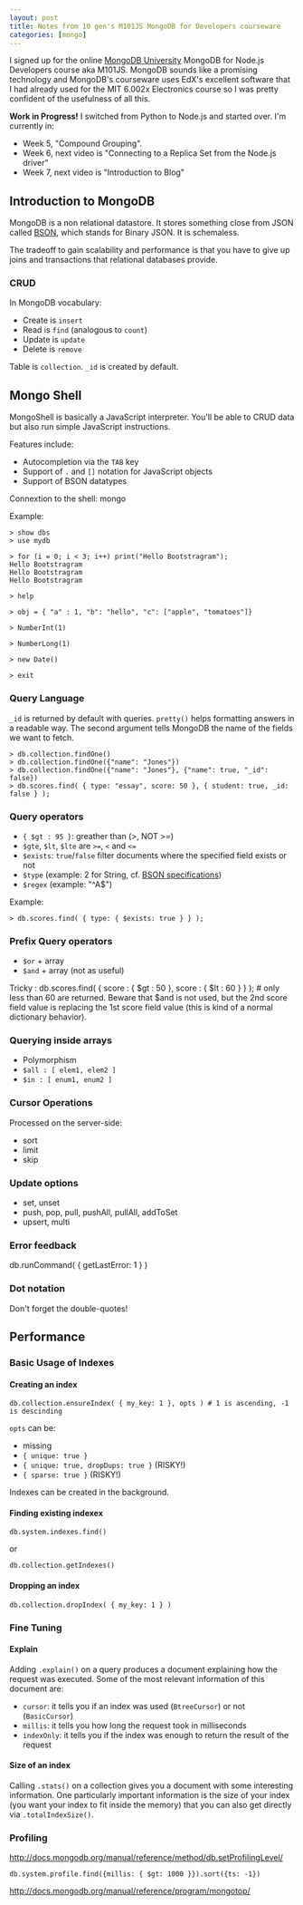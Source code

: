 ```yaml
---
layout: post
title: Notes from 10 gen's M101JS MongoDB for Developers courseware
categories: [mongo]
---
```


I signed up for the online [MongoDB University](https://education.mongodb.com/)
MongoDB for Node.js Developers course aka M101JS. MongoDB sounds like a
promising technology and MongoDB's courseware uses EdX's excellent software that
I had already used for the MIT 6.002x Electronics course so I was pretty
confident of the usefulness of all this.

<div class="alert alert-info">
<strong>Work in Progress!</strong>
I switched from Python to Node.js and started over. I'm currently in:

- Week 5, "Compound Grouping".
- Week 6, next video is "Connecting to a Replica Set from the Node.js driver"
- Week 7, next video is "Introduction to Blog"
  </div>

## Introduction to MongoDB

MongoDB is a non relational datastore. It stores something close from JSON
called [BSON](http://bsonspec.org), which stands for Binary JSON. It is
schemaless.

The tradeoff to gain scalability and performance is that you have to give up
joins and transactions that relational databases provide.

### CRUD

In MongoDB vocabulary:

- Create is `insert`
- Read is `find` (analogous to `count`)
- Update is `update`
- Delete is `remove`

Table is `collection`. `_id` is created by default.

## Mongo Shell

MongoShell is basically a JavaScript interpreter. You'll be able to CRUD data
but also run simple JavaScript instructions.

Features include:

- Autocompletion via the `TAB` key
- Support of `.` and `[]` notation for JavaScript objects
- Support of BSON datatypes

Connextion to the shell: mongo

Example:

```
> show dbs
> use mydb

> for (i = 0; i < 3; i++) print("Hello Bootstragram");
Hello Bootstragram
Hello Bootstragram
Hello Bootstragram

> help

> obj = { "a" : 1, "b": "hello", "c": ["apple", "tomatoes"]}

> NumberInt(1)

> NumberLong(1)

> new Date()

> exit
```

### Query Language

`_id` is returned by default with queries. `pretty()` helps formatting answers
in a readable way. The second argument tells MongoDB the name of the fields we
want to fetch.

    > db.collection.findOne()
    > db.collection.findOne({"name": "Jones"})
    > db.collection.findOne({"name": "Jones"}, {"name": true, "_id": false})
    > db.scores.find( { type: "essay", score: 50 }, { student: true, _id: false } );

### Query operators

- `{ $gt : 95 }`: greather than (\>, NOT \>=)
- `$gte`, `$lt`, `$lte` are `>=`, `<` and `<=`
- `$exists`: `true`/`false` filter documents where the specified field exists or
  not
- `$type` (example: 2 for String, cf. [BSON specifications][bson])
- `$regex` (example: "^A\$")

Example:

    > db.scores.find( { type: { $exists: true } } );

### Prefix Query operators

- `$or` + array
- `$and` + array (not as useful)

Tricky : db.scores.find( { score : { $gt : 50 }, score : { $lt : 60 } } ); #
only less than 60 are returned. Beware that \$and is not used, but the 2nd score
field value is replacing the 1st score field value (this is kind of a normal
dictionary behavior).

### Querying inside arrays

- Polymorphism
- `$all : [ elem1, elem2 ]`
- `$in : [ enum1, enum2 ]`

### Cursor Operations

Processed on the server-side:

- sort
- limit
- skip

### Update options

- set, unset
- push, pop, pull, pushAll, pullAll, addToSet
- upsert, multi

### Error feedback

db.runCommand( { getLastError: 1 } )

### Dot notation

Don't forget the double-quotes!

## Performance

### Basic Usage of Indexes

#### Creating an index

    db.collection.ensureIndex( { my_key: 1 }, opts ) # 1 is ascending, -1 is descinding

`opts` can be:

- missing
- `{ unique: true }`
- `{ unique: true, dropDups: true }` (RISKY!)
- `{ sparse: true }` (RISKY!)

Indexes can be created in the background.

#### Finding existing indexex

    db.system.indexes.find()

or

    db.collection.getIndexes()

#### Dropping an index

    db.collection.dropIndex( { my_key: 1 } )

### Fine Tuning

#### Explain

Adding `.explain()` on a query produces a document explaining how the request
was executed. Some of the most relevant information of this document are:

- `cursor`: it tells you if an index was used (`BtreeCursor`) or not
  (`BasicCursor`)
- `millis`: it tells you how long the request took in milliseconds
- `indexOnly`: it tells you if the index was enough to return the result of the
  request

#### Size of an index

Calling `.stats()` on a collection gives you a document with some interesting
information. One particularly important information is the size of your index
(you want your index to fit inside the memory) that you can also get directly
via `.totalIndexSize()`.

### Profiling

http://docs.mongodb.org/manual/reference/method/db.setProfilingLevel/

    db.system.profile.find({millis: { $gt: 1000 }}).sort({ts: -1})

http://docs.mongodb.org/manual/reference/program/mongotop/

[bson]: http://bsonspec.org
